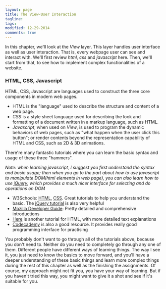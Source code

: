 ```yaml
---
layout: page
title: The View-User Interaction
tagline: 
tags: 
modified: 12-29-2014
comments: true
---
```


In this chapter, we'll look at the *View* layer. This layer handles user interface as well as user interaction. That is, every webpage user can see and interact with. We'll first review *html*, *css* and *javascript* here. Then, we'll start from that, to see how to implement complex functionalities of a website.

### HTML, CSS, Javascript

HTML, CSS, Javascript are languages used to construct the three core components in modern web pages. 

*   HTML is the "language" used to describe the structure and content of a web page. 
*   *CSS* is a style sheet language used for describing the look and formatting of a document written in a markup language, such as HTML. 
*   *Javascript*, when used on *View*, is used to program the dynamic behaviors of web pages, such as "what happen when the user click this button"; or render contents beyond the representation capability of HTML and CSS, such as 2D & 3D animations. 

There're many fantastic tutorials where you can learn the basic syntax and usage of these three "hammers". 

*Note: when learning javascript, I suggest you first understand the syntax and basic usage; then when you go to the part about how to use javascript to manipulate DOM(html elements in web page), you can also learn how to use [jQuery](http://jquery.com/), which provides a much nicer interface for selecting and do operations on DOM*

*   W3Schools: [HTML](http://www.w3schools.com/html/), [CSS](http://www.w3schools.com/css/default.asp). Great tutorials to help you understand the basic. The [jQuery tutorial](http://www.w3schools.com/jquery/) is also very helpful
*   [Mozilla Developer Guide](https://developer.mozilla.org/en-US/docs/Web): Pretty detailed and comprehensive introductions
*   [Here](http://htmldog.com/guides/html/beginner/) is another tutorial for HTML, with more detailed text explanations
*   [Codecademy](http://www.codecademy.com/en/tracks/web) is also a good resource. It provides really good programming interface for practising

You probably don't want to go through all of the tutorials above, because you don't need to. Neither do you need to completely go through any one of them. Different people have different ways of learning things. The way I see it, you just need to know the basics to move forward, and you'll have a deeper understanding of these basic things and learn more complex things during the rest of this chapter as well as the finishing the assignments. Of course, my approach might not fit you, you have your way of learning. But if you haven't tried this way, you might want to give it a shot and see if it's suitable for you.